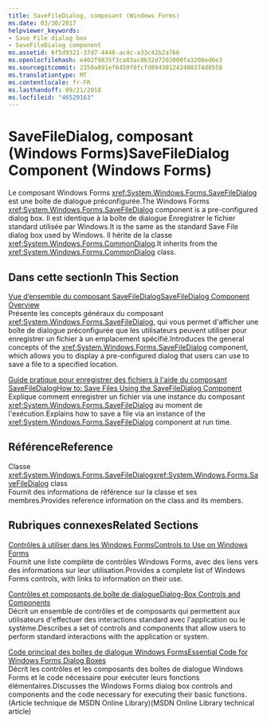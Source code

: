 ```yaml
---
title: SaveFileDialog, composant (Windows Forms)
ms.date: 03/30/2017
helpviewer_keywords:
- Save File dialog box
- SaveFileDialog component
ms.assetid: 6f5d9321-37d7-4448-ac4c-a33c42b2a766
ms.openlocfilehash: e402f9835f3ca03ac0632d7202000fa3208ed6e3
ms.sourcegitcommit: 2350a091ef6459f0fcfd894301242400374d8558
ms.translationtype: MT
ms.contentlocale: fr-FR
ms.lasthandoff: 09/21/2018
ms.locfileid: "46529163"
---
```

# <a name="savefiledialog-component-windows-forms"></a><span data-ttu-id="38aa8-102">SaveFileDialog, composant (Windows Forms)</span><span class="sxs-lookup"><span data-stu-id="38aa8-102">SaveFileDialog Component (Windows Forms)</span></span>
<span data-ttu-id="38aa8-103">Le composant Windows Forms <xref:System.Windows.Forms.SaveFileDialog>  est une boîte de dialogue préconfigurée.</span><span class="sxs-lookup"><span data-stu-id="38aa8-103">The Windows Forms <xref:System.Windows.Forms.SaveFileDialog> component is a pre-configured dialog box.</span></span> <span data-ttu-id="38aa8-104">Il est identique à la boîte de dialogue Enregistrer le fichier standard utilisée par Windows.</span><span class="sxs-lookup"><span data-stu-id="38aa8-104">It is the same as the standard Save File dialog box used by Windows.</span></span> <span data-ttu-id="38aa8-105">Il hérite de la classe <xref:System.Windows.Forms.CommonDialog>.</span><span class="sxs-lookup"><span data-stu-id="38aa8-105">It inherits from the <xref:System.Windows.Forms.CommonDialog> class.</span></span>  
  
## <a name="in-this-section"></a><span data-ttu-id="38aa8-106">Dans cette section</span><span class="sxs-lookup"><span data-stu-id="38aa8-106">In This Section</span></span>  
 [<span data-ttu-id="38aa8-107">Vue d’ensemble du composant SaveFileDialog</span><span class="sxs-lookup"><span data-stu-id="38aa8-107">SaveFileDialog Component Overview</span></span>](../../../../docs/framework/winforms/controls/savefiledialog-component-overview-windows-forms.md)  
 <span data-ttu-id="38aa8-108">Présente les concepts généraux du composant <xref:System.Windows.Forms.SaveFileDialog>, qui vous permet d'afficher une boîte de dialogue préconfigurée que les utilisateurs peuvent utiliser pour enregistrer un fichier à un emplacement spécifié.</span><span class="sxs-lookup"><span data-stu-id="38aa8-108">Introduces the general concepts of the <xref:System.Windows.Forms.SaveFileDialog> component, which allows you to display a pre-configured dialog that users can use to save a file to a specified location.</span></span>  
  
 [<span data-ttu-id="38aa8-109">Guide pratique pour enregistrer des fichiers à l'aide du composant SaveFileDialog</span><span class="sxs-lookup"><span data-stu-id="38aa8-109">How to: Save Files Using the SaveFileDialog Component</span></span>](../../../../docs/framework/winforms/controls/how-to-save-files-using-the-savefiledialog-component.md)  
 <span data-ttu-id="38aa8-110">Explique comment enregistrer un fichier via une instance du composant <xref:System.Windows.Forms.SaveFileDialog> au moment de l'exécution.</span><span class="sxs-lookup"><span data-stu-id="38aa8-110">Explains how to save a file via an instance of the <xref:System.Windows.Forms.SaveFileDialog> component at run time.</span></span>  
  
## <a name="reference"></a><span data-ttu-id="38aa8-111">Référence</span><span class="sxs-lookup"><span data-stu-id="38aa8-111">Reference</span></span>  
 <span data-ttu-id="38aa8-112">Classe <xref:System.Windows.Forms.SaveFileDialog></span><span class="sxs-lookup"><span data-stu-id="38aa8-112"><xref:System.Windows.Forms.SaveFileDialog> class</span></span>  
 <span data-ttu-id="38aa8-113">Fournit des informations de référence sur la classe et ses membres.</span><span class="sxs-lookup"><span data-stu-id="38aa8-113">Provides reference information on the class and its members.</span></span>  
  
## <a name="related-sections"></a><span data-ttu-id="38aa8-114">Rubriques connexes</span><span class="sxs-lookup"><span data-stu-id="38aa8-114">Related Sections</span></span>  
 [<span data-ttu-id="38aa8-115">Contrôles à utiliser dans les Windows Forms</span><span class="sxs-lookup"><span data-stu-id="38aa8-115">Controls to Use on Windows Forms</span></span>](../../../../docs/framework/winforms/controls/controls-to-use-on-windows-forms.md)  
 <span data-ttu-id="38aa8-116">Fournit une liste complète de contrôles Windows Forms, avec des liens vers des informations sur leur utilisation.</span><span class="sxs-lookup"><span data-stu-id="38aa8-116">Provides a complete list of Windows Forms controls, with links to information on their use.</span></span>  
  
 [<span data-ttu-id="38aa8-117">Contrôles et composants de boîte de dialogue</span><span class="sxs-lookup"><span data-stu-id="38aa8-117">Dialog-Box Controls and Components</span></span>](../../../../docs/framework/winforms/controls/dialog-box-controls-and-components-windows-forms.md)  
 <span data-ttu-id="38aa8-118">Décrit un ensemble de contrôles et de composants qui permettent aux utilisateurs d'effectuer des interactions standard avec l'application ou le système.</span><span class="sxs-lookup"><span data-stu-id="38aa8-118">Describes a set of controls and components that allow users to perform standard interactions with the application or system.</span></span>  
  
 [<span data-ttu-id="38aa8-119">Code principal des boîtes de dialogue Windows Forms</span><span class="sxs-lookup"><span data-stu-id="38aa8-119">Essential Code for Windows Forms Dialog Boxes</span></span>](https://go.microsoft.com/fwlink/?LinkID=102575)  
 <span data-ttu-id="38aa8-120">Décrit les contrôles et les composants des boîtes de dialogue Windows Forms et le code nécessaire pour exécuter leurs fonctions élémentaires.</span><span class="sxs-lookup"><span data-stu-id="38aa8-120">Discusses the Windows Forms dialog box controls and components and the code necessary for executing their basic functions.</span></span> <span data-ttu-id="38aa8-121">(Article technique de MSDN Online Library)</span><span class="sxs-lookup"><span data-stu-id="38aa8-121">(MSDN Online Library technical article)</span></span>
